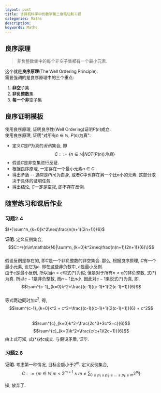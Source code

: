 ```yaml
---
layout: post
title: 计算机科学中的数学第二章笔记和习题
categories: Maths
description: 
keywords: Maths
---
```


## 良序原理
> 非负整数集中的每个非空子集都有一个最小元素.  

这个就是**良序原理**(The Well Ordering Principle).   
需要强调的是良序原理中的三个重点:  
1. **非空**子集  
2. **非负整数**集  
3. **每一个非**空子集


## 良序证明模板
使用良序原理, 证明良序性(Well Ordering)证明$P(n)$成立.  
使用良序原理, 证明"对所有$n\in\mathbb{N}$, $P(n)$为真":  
- 定义$C$是$P$为真的*反例*集合, 即  
$$C::=\{n\in\mathbb{N}|NOT(P(n))为真\}$$  
- 假设$C$是非空集进行反证.  
- 根据良序原理, 一定存在一个最小元素$n\in C$.  
- 得出矛盾 -- 通常是$P(n)$为自身, 或者$C$中也存在另一个比$n$小的元素. 这部分取决于具体的证明任务.  
- 得出结论, $C$一定是空寂, 即不存在反例.  

## 随堂练习和课后作业
### 习题2.4
$(*)\sum^n_{k=0}k^2\neq\frac{n(n+1)(2n+1)}{6}$  

**证明.** 定义反例集合,   
$$C::=\{n\in\mathbb{N}|\sum^n_{k=0}k^2\neq\frac{n(n+1)(2n+1)}{6}\}$$  
假设反例是存在的, 即$C$是一个非负整数的非空集合. 那么, 根据良序原理, $C$有一个最小元素, 设它为$c$. 即在这些非负数中, $c$是最小反例.   
由于$c$是最小反例, 所以当$n=c$时式$(*)$为假; 但是对于所有$n<c$的非负整数, 式$(*)$为真. 所以$c-1$是非负整数, 而$n-1$比$n$小, 因此对$c-1$来说式$(*)$为真, 即,  
$$\sum^{c-1}_{k=0}k^2=\frac{(c-1)((c-1)+1)(2(c-1)+1)}{6}$$   
等式两边同时加$c^2$, 得,  
$$\sum^{c-1}_{k=0}k^2 + c^2=\frac{(c-1)((c-1)+1)(2(c-1)+1)}{6} + c^2$$   
$$\sum^{c}_{k=0}k^2=\frac{2c^3+3c^2+c}{6}$$
$$\sum^{c}_{k=0}k^2=\frac{c(c+1)(2c+1)}{6}$$
由上式可知, 式$(*)$对$c$成立. 与假设矛盾, 证毕.  

### 习题2.6  
**证明.** 考虑第一种情况, 目标金额小于$2^m$. 定义反例集合, 
$$C::=\{m\in\mathbb{N}|m<2^{m+1} \land m\neq\sum_{0\leq p_1\leq p_2\leq\dots\leq p_k\leq m}2^{p_i}\}$$

操, 放弃了.  